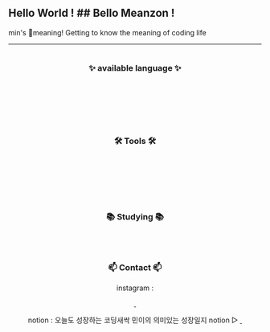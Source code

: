 ## Hello World ! ## Bello Meanzon !
min's 🦄meaning! Getting to know the meaning of coding life

<hr>

<!--
**kimminju1022/kimminju1022** is a ✨ _special_ ✨ repository because its `README.md` (this file) appears on your GitHub profile.-->

<!--타이틀 부분-->
<div align="center">
  <img src="" >
</div>

<!--내용 부분-->
<h3 align="center">✨ available language ✨</h3>
<div align="center">
  <img src="" />&nbsp
  <img src="" />&nbsp
  <img src="" />&nbsp
</div>

<div align="center">
  <img src="">&nbsp
  <img src="">&nbsp
  <img src="">&nbsp
</div>

<br>

<div align="center">
  <img src="" />&nbsp
  <img src="" />&nbsp
  <img src="" />&nbsp
  <img src="" />&nbsp
</div>

<br>

<h3 align="center">🛠 Tools 🛠</h3>
<div align="center">
  <img src="">&nbsp
  <img src="">&nbsp
  <img src="">&nbsp
</div>

<div align="center">
  <img src="">&nbsp
  <img src="">&nbsp
</div>

<br>

<div align="center">
  <img src="">&nbsp
  <img src="">&nbsp
</div>
<br>

<h3 align="center">📚 Studying 📚</h3>
<div align="center">
  <img src="">&nbsp
  <img src="">&nbsp
  <img src="">&nbsp
</div>

<br>

<h3 align="center">📫 Contact 📫</h3>
<div align="center">
  <p>instagram : </p>
  <a href="https://www.instagram.com/add.mean/">
    <img src="">&nbsp
  </a>
  <p>notion : 오늘도 성장하는 코딩새싹 민이의 의미있는 성장일지 notion ▷ 
  <a href="https://www.notion.so/ed6184bf8e3a4b629f8482a4e6c0e2a9">
    <img
      src="">&nbsp
  </a></p>
</div>
